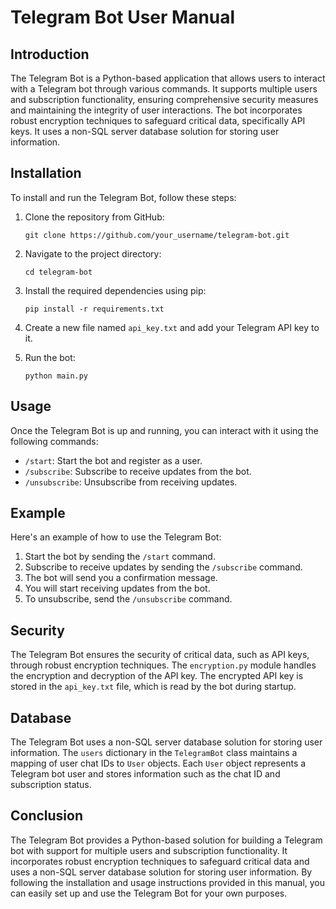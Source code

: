 # Telegram Bot User Manual

## Introduction

The Telegram Bot is a Python-based application that allows users to interact with a Telegram bot through various commands. It supports multiple users and subscription functionality, ensuring comprehensive security measures and maintaining the integrity of user interactions. The bot incorporates robust encryption techniques to safeguard critical data, specifically API keys. It uses a non-SQL server database solution for storing user information.

## Installation

To install and run the Telegram Bot, follow these steps:

1. Clone the repository from GitHub:

   ```
   git clone https://github.com/your_username/telegram-bot.git
   ```

2. Navigate to the project directory:

   ```
   cd telegram-bot
   ```

3. Install the required dependencies using pip:

   ```
   pip install -r requirements.txt
   ```

4. Create a new file named `api_key.txt` and add your Telegram API key to it.

5. Run the bot:

   ```
   python main.py
   ```

## Usage

Once the Telegram Bot is up and running, you can interact with it using the following commands:

- `/start`: Start the bot and register as a user.
- `/subscribe`: Subscribe to receive updates from the bot.
- `/unsubscribe`: Unsubscribe from receiving updates.

## Example

Here's an example of how to use the Telegram Bot:

1. Start the bot by sending the `/start` command.
2. Subscribe to receive updates by sending the `/subscribe` command.
3. The bot will send you a confirmation message.
4. You will start receiving updates from the bot.
5. To unsubscribe, send the `/unsubscribe` command.

## Security

The Telegram Bot ensures the security of critical data, such as API keys, through robust encryption techniques. The `encryption.py` module handles the encryption and decryption of the API key. The encrypted API key is stored in the `api_key.txt` file, which is read by the bot during startup.

## Database

The Telegram Bot uses a non-SQL server database solution for storing user information. The `users` dictionary in the `TelegramBot` class maintains a mapping of user chat IDs to `User` objects. Each `User` object represents a Telegram bot user and stores information such as the chat ID and subscription status.

## Conclusion

The Telegram Bot provides a Python-based solution for building a Telegram bot with support for multiple users and subscription functionality. It incorporates robust encryption techniques to safeguard critical data and uses a non-SQL server database solution for storing user information. By following the installation and usage instructions provided in this manual, you can easily set up and use the Telegram Bot for your own purposes.